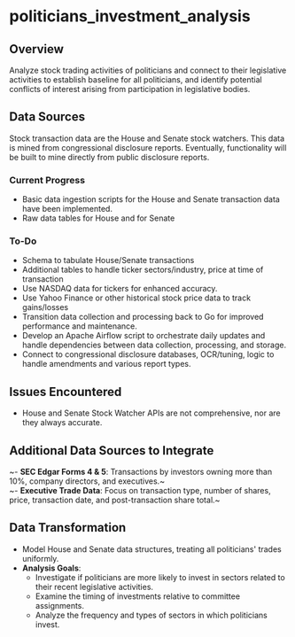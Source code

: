 # politicians_investment_analysis
 
## Overview
Analyze stock trading activities of politicians and connect to their legislative activities to establish baseline for all politicians, and identify potential conflicts of interest arising from participation in legislative bodies.

## Data Sources
Stock transaction data are the House and Senate stock watchers. This data is mined from congressional disclosure reports. Eventually, functionality will be built to mine directly from public disclosure reports.

### Current Progress
- Basic data ingestion scripts for the House and Senate transaction data have been implemented.
- Raw data tables for House and for Senate

### To-Do
- Schema to tabulate House/Senate transactions
 - Additional tables to handle ticker sectors/industry, price at time of transaction
- Use NASDAQ data for tickers for enhanced accuracy.
- Use Yahoo Finance or other historical stock price data to track gains/losses
- Transition data collection and processing back to Go for improved performance and maintenance.
- Develop an Apache Airflow script to orchestrate daily updates and handle dependencies between data collection, processing, and storage.
- Connect to congressional disclosure databases, OCR/tuning, logic to handle amendments and various report types.

## Issues Encountered
- House and Senate Stock Watcher APIs are not comprehensive, nor are they always accurate.

## Additional Data Sources to Integrate
~- **SEC Edgar Forms 4 & 5**: Transactions by investors owning more than 10%, company directors, and executives.~  
~- **Executive Trade Data**: Focus on transaction type, number of shares, price, transaction date, and post-transaction share total.~

## Data Transformation
- Model House and Senate data structures, treating all politicians' trades uniformly.
- **Analysis Goals**:
  - Investigate if politicians are more likely to invest in sectors related to their recent legislative activities.
  - Examine the timing of investments relative to committee assignments.
  - Analyze the frequency and types of sectors in which politicians invest.
